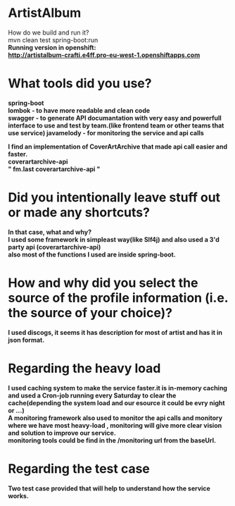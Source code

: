 # ArtistAlbum
How do we build and run it? 
<br>mvn clean test spring-boot:run <br>
<b>Running version in openshift: <br>
http://artistalbum-crafti.e4ff.pro-eu-west-1.openshiftapps.com
<b>
# What tools did you use?
spring-boot <br>
lombok - to have more readable and clean code<br>
swagger - to generate API documantation with very easy and powerfull interface to use and test by team.(like frontend team or other teams that use service)
javamelody - for monitoring the service and api calls

I find an implementation of CoverArtArchive that made api call easier and faster.<br>
coverartarchive-api<br>
"
fm.last
coverartarchive-api
"


# Did you intentionally leave stuff out or made any shortcuts?
In that case, what and why? <br>
I used some framework in simpleast way(like Slf4j)  and also used a 3'd party api (coverartarchive-api) <br>
also most of the functions I used are inside spring-boot. 

# How and why did you select the source of the profile information (i.e. the source of your choice)?
I used discogs, it seems it has  description for most of artist and has it in json format.

# Regarding the heavy load 
I used caching system to make the service faster.it is in-memory caching and used a Cron-job running every Saturday to clear the cache(depending the system load and our esource it could be evry night or ...)<br>
A monitoring framework also used to monitor the api calls and monitory where we have most heavy-load , monitoring will give more clear vision and solution to improve our service.<br>
monitoring tools could be find in the /monitoring url from the baseUrl.

# Regarding the test case 
Two test case provided that will help to understand how the service works.
